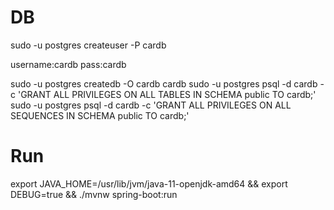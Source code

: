 # DB
sudo -u postgres createuser -P cardb

username:cardb
pass:cardb

sudo -u postgres createdb -O cardb cardb
sudo -u postgres psql -d cardb -c 'GRANT ALL PRIVILEGES ON ALL TABLES IN SCHEMA public TO cardb;'
sudo -u postgres psql -d cardb -c 'GRANT ALL PRIVILEGES ON ALL SEQUENCES IN SCHEMA public TO cardb;'

# Run
export JAVA_HOME=/usr/lib/jvm/java-11-openjdk-amd64 && export DEBUG=true && ./mvnw spring-boot:run
